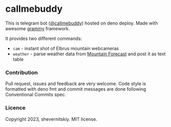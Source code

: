 # callmebuddy

This is telegram bot ([@callmebuddy](https://t.me/callmebuddy_bot)) hosted on deno deploy. Made with awesome [grammy](https://grammy.dev/)
framework.

It provides two different commands:

- `cam` - instant shot of Elbrus mountain webcameras
- `weather` - parse weather data from [Mountain Forecast](https://www.mountain-forecast.com/) and post it as text table

### Contribution

Pull request, issues and feedback are very welcome. Code style is formatted with deno fmt and commit messages are done following
Conventional Commits spec.

### Licence

Copyright 2023, shevernitskiy. MIT license.
